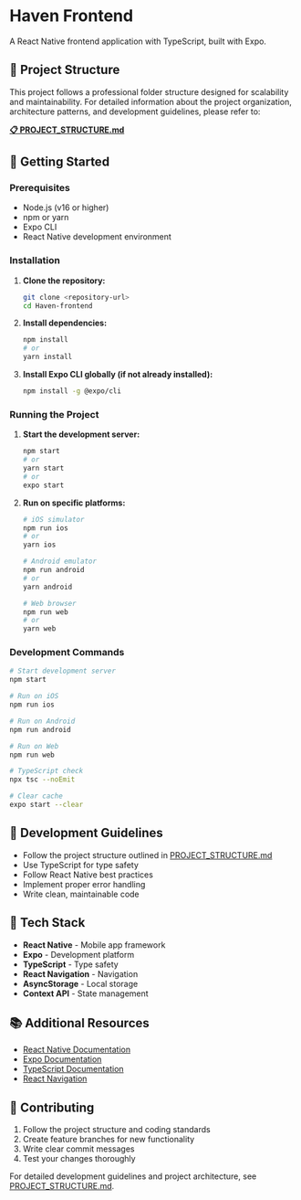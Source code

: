# Haven Frontend

A React Native frontend application with TypeScript, built with Expo.

## 📁 Project Structure

This project follows a professional folder structure designed for scalability and maintainability. For detailed information about the project organization, architecture patterns, and development guidelines, please refer to:

**[📋 PROJECT_STRUCTURE.md](./PROJECT_STRUCTURE.md)**

## 🚀 Getting Started

### Prerequisites

- Node.js (v16 or higher)
- npm or yarn
- Expo CLI
- React Native development environment

### Installation

1. **Clone the repository:**
   ```bash
   git clone <repository-url>
   cd Haven-frontend
   ```

2. **Install dependencies:**
   ```bash
   npm install
   # or
   yarn install
   ```

3. **Install Expo CLI globally (if not already installed):**
   ```bash
   npm install -g @expo/cli
   ```

### Running the Project

1. **Start the development server:**
   ```bash
   npm start
   # or
   yarn start
   # or
   expo start
   ```

2. **Run on specific platforms:**
   ```bash
   # iOS simulator
   npm run ios
   # or
   yarn ios

   # Android emulator
   npm run android
   # or
   yarn android

   # Web browser
   npm run web
   # or
   yarn web
   ```

### Development Commands

```bash
# Start development server
npm start

# Run on iOS
npm run ios

# Run on Android
npm run android

# Run on Web
npm run web

# TypeScript check
npx tsc --noEmit

# Clear cache
expo start --clear
```

## 📱 Development Guidelines

- Follow the project structure outlined in [PROJECT_STRUCTURE.md](./PROJECT_STRUCTURE.md)
- Use TypeScript for type safety
- Follow React Native best practices
- Implement proper error handling
- Write clean, maintainable code

## 🔧 Tech Stack

- **React Native** - Mobile app framework
- **Expo** - Development platform
- **TypeScript** - Type safety
- **React Navigation** - Navigation
- **AsyncStorage** - Local storage
- **Context API** - State management

## 📚 Additional Resources

- [React Native Documentation](https://reactnative.dev/)
- [Expo Documentation](https://docs.expo.dev/)
- [TypeScript Documentation](https://www.typescriptlang.org/)
- [React Navigation](https://reactnavigation.org/)

## 🤝 Contributing

1. Follow the project structure and coding standards
2. Create feature branches for new functionality
3. Write clear commit messages
4. Test your changes thoroughly

For detailed development guidelines and project architecture, see [PROJECT_STRUCTURE.md](./PROJECT_STRUCTURE.md).